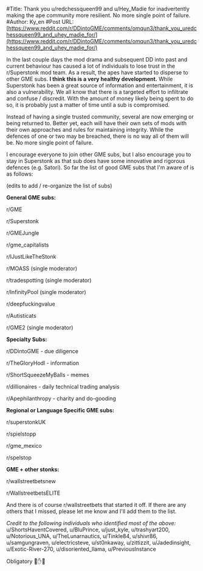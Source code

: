 #Title: Thank you u/redchessqueen99 and u/Hey_Madie for inadvertently making the ape community more resilient. No more single point of failure.
#Author: Ky_en
#Post URL: [https://www.reddit.com/r/DDintoGME/comments/omqun3/thank_you_uredchessqueen99_and_uhey_madie_for/](https://www.reddit.com/r/DDintoGME/comments/omqun3/thank_you_uredchessqueen99_and_uhey_madie_for/)


In the last couple days the mod drama and subsequent DD into past and current behaviour has caused a lot of individuals to lose trust in the r/Superstonk mod team. As a result, the apes have started to disperse to other GME subs. **I think this is a very healthy development.** While Superstonk has been a great source of information and entertainment, it is also a vulnerability. We all know that there is a targeted effort to infiltrate and confuse / discredit. With the amount of money likely being spent to do so, it is probably just a matter of time until a sub is compromised.

Instead of having a single trusted community, several are now emerging or being returned to. Better yet, each will have their own sets of mods with their own approaches and rules for maintaining integrity. While the defences of one or two may be breached, there is no way all of them will be. No more single point of failure.

I encourage everyone to join other GME subs, but I also encourage you to stay in Superstonk as that sub does have some innovative and rigorous defences (e.g. Satori). So far the list of good GME subs that I'm aware of is as follows:

(edits to add / re-organize the list of subs)

**General GME subs:**

r/GME

r/Superstonk

r/GMEJungle

r/gme_capitalists

r/IJustLikeTheStonk

r/MOASS (single moderator)

r/tradespotting (single moderator)

r/InfinityPool (single moderator)

r/deepfuckingvalue

r/Autisticats

r/GME2 (single moderator)


**Specialty Subs:**

r/DDintoGME - due diligence

r/TheGloryHodl - information

r/ShortSqueezeMyBalls - memes

r/dillionaires - daily technical trading analysis

r/Apephilanthropy - charity and do-gooding


**Regional or Language Specific GME subs:**

r/superstonkUK

r/spielstopp

r/gme_mexico

r/spelstop


**GME + other stonks:**

r/wallstreetbetsnew

r/WallstreetbetsELITE 


And there is of course r/wallstreetbets that started it off. If there are any others that I missed, please let me know and I'll add them to the list.

*Credit to the following individuals who identified most of the above:* u/ShortsHaventCovered, u/BluPrince, u/just_kyle, u/trashyart200, u/Notorious_UNA, u/TheLunarnautics, u/Tinkle84, u/shivr86, u/samgungraven, u/electricsteve, u/st0nkaway, u/zittizzit, u/Jadedinsight, u/Exotic-River-270, u/disoriented_llama, u/PreviousInstance

Obligatory 💎✋🚀